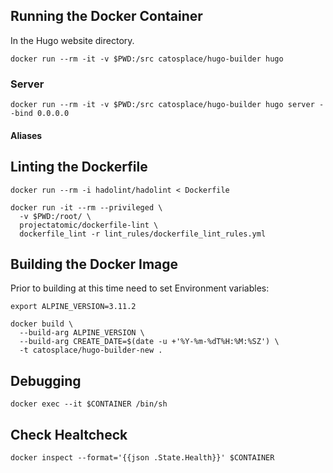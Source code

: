 ## Running the Docker Container

In the Hugo website directory.

```
docker run --rm -it -v $PWD:/src catosplace/hugo-builder hugo 
```

### Server

```
docker run --rm -it -v $PWD:/src catosplace/hugo-builder hugo server --bind 0.0.0.0
```

#### Aliases   

## Linting the Dockerfile

```
docker run --rm -i hadolint/hadolint < Dockerfile
```

```
docker run -it --rm --privileged \
  -v $PWD:/root/ \
  projectatomic/dockerfile-lint \
  dockerfile_lint -r lint_rules/dockerfile_lint_rules.yml
```

## Building the Docker Image

Prior to building at this time need to set Environment variables:

```
export ALPINE_VERSION=3.11.2
```

```
docker build \
  --build-arg ALPINE_VERSION \
  --build-arg CREATE_DATE=$(date -u +'%Y-%m-%dT%H:%M:%SZ') \
  -t catosplace/hugo-builder-new .
```

## Debugging

```
docker exec --it $CONTAINER /bin/sh
```

## Check Healtcheck

```
docker inspect --format='{{json .State.Health}}' $CONTAINER
```
